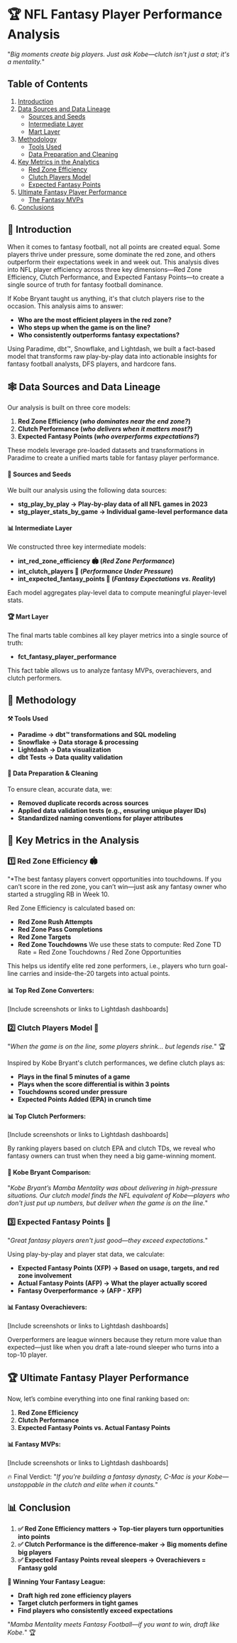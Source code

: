 # 🏆 NFL Fantasy Player Performance Analysis

"*Big moments create big players. Just ask Kobe—clutch isn't just a stat; it's a mentality.*"


## Table of Contents
1. [Introduction](#introduction)
2. [Data Sources and Data Lineage](#data-sources-and-data-lineage)
   - [Sources and Seeds](#sources-and-seeds)
   - [Intermediate Layer](#intermediate-layer)
   - [Mart Layer](#mart-layer)
3. [Methodology](#methodology)
   - [Tools Used](#tools-used)
   - [Data Preparation and Cleaning](#data-preparation-and-cleaning)
4. [Key Metrics in the Analytics](#key-metrics-in-the-analytics)
   - [Red Zone Efficiency](#red-zone-efficiency)
   - [Clutch Players Model](#clutch-players-model)
   - [Expected Fantasy Points](#expected-fantasy-points)
5. [Ultimate Fantasy Player Performance](#ultimate-fantasy-player-performance)
   - [The Fantasy MVPs](#the-fantasy-mvps)
6. [Conclusions](#conclusions)

## 📢 Introduction

When it comes to fantasy football, not all points are created equal. Some players thrive under pressure, some dominate the red zone, and others outperform their expectations week in and week out. This analysis dives into NFL player efficiency across three key dimensions—Red Zone Efficiency, Clutch Performance, and Expected Fantasy Points—to create a single source of truth for fantasy football dominance.

If Kobe Bryant taught us anything, it's that clutch players rise to the occasion. This analysis aims to answer:

- **Who are the most efficient players in the red zone?**
- **Who steps up when the game is on the line?**
- **Who consistently outperforms fantasy expectations?**

Using Paradime, dbt™, Snowflake, and Lightdash, we built a fact-based model that transforms raw play-by-play data into actionable insights for fantasy football analysts, DFS players, and hardcore fans.


## 🕸️ Data Sources and Data Lineage

Our analysis is built on three core models:
1. **Red Zone Efficiency (*who dominates near the end zone?*)**
2. **Clutch Performance (*who delivers when it matters most?*)**
3. **Expected Fantasy Points (*who overperforms expectations?*)**

These models leverage pre-loaded datasets and transformations in Paradime to create a unified marts table for fantasy player performance.

#### 📌 Sources and Seeds

We built our analysis using the following data sources:
- **stg_play_by_play → Play-by-play data of all NFL games in 2023**
- **stg_player_stats_by_game → Individual game-level performance data**

#### 📊 Intermediate Layer
We constructed three key intermediate models:

- **int_red_zone_efficiency 🏟️ (*Red Zone Performance*)**
- **int_clutch_players 🏈 (*Performance Under Pressure*)**
- **int_expected_fantasy_points 🔮 (*Fantasy Expectations vs. Reality*)**

Each model aggregates play-level data to compute meaningful player-level stats.

#### 🏆 Mart Layer
The final marts table combines all key player metrics into a single source of truth:
- **fct_fantasy_player_performance**

This fact table allows us to analyze fantasy MVPs, overachievers, and clutch performers.

## 🧪 Methodology
#### ⚒️ Tools Used
- **Paradime → dbt™ transformations and SQL modeling**
- **Snowflake → Data storage & processing**
- **Lightdash → Data visualization**
- **dbt Tests → Data quality validation**

#### 🧼 Data Preparation & Cleaning
To ensure clean, accurate data, we:
- **Removed duplicate records across sources**
- **Applied data validation tests (e.g., ensuring unique player IDs)**
- **Standardized naming conventions for player attributes**

## 🔑 Key Metrics in the Analysis
### 1️⃣ Red Zone Efficiency 🏟️
"*The best fantasy players convert opportunities into touchdowns. If you can’t score in the red zone, you can’t win—just ask any fantasy owner who started a struggling RB in Week 10.

Red Zone Efficiency is calculated based on:
- **Red Zone Rush Attempts**
- **Red Zone Pass Completions**
- **Red Zone Targets**
- **Red Zone Touchdowns**
We use these stats to compute: Red Zone TD Rate = Red Zone Touchdowns / Red Zone Opportunities

This helps us identify elite red zone performers, i.e., players who turn goal-line carries and inside-the-20 targets into actual points.

#### 📊 Top Red Zone Converters:

[Include screenshots or links to Lightdash dashboards]



### 2️⃣ Clutch Players Model 🏈
"*When the game is on the line, some players shrink… but legends rise.*" 🏆

Inspired by Kobe Bryant's clutch performances, we define clutch plays as:

- **Plays in the final 5 minutes of a game**
- **Plays when the score differential is within 3 points**
- **Touchdowns scored under pressure**
- **Expected Points Added (EPA) in crunch time**

#### 📊 Top Clutch Performers:

[Include screenshots or links to Lightdash dashboards]

By ranking players based on clutch EPA and clutch TDs, we reveal who fantasy owners can trust when they need a big game-winning moment.

#### 🏀 Kobe Bryant Comparison:
"*Kobe Bryant’s Mamba Mentality was about delivering in high-pressure situations. Our clutch model finds the NFL equivalent of Kobe—players who don't just put up numbers, but deliver when the game is on the line.*"



### 3️⃣ Expected Fantasy Points 🔮
"*Great fantasy players aren't just good—they exceed expectations.*"

Using play-by-play and player stat data, we calculate:

- **Expected Fantasy Points (XFP) → Based on usage, targets, and red zone involvement**
- **Actual Fantasy Points (AFP) → What the player actually scored**
- **Fantasy Overperformance → (AFP - XFP)**

#### 📊 Fantasy Overachievers:

[Include screenshots or links to Lightdash dashboards]

Overperformers are league winners because they return more value than expected—just like when you draft a late-round sleeper who turns into a top-10 player.

## 🏆 Ultimate Fantasy Player Performance
Now, let’s combine everything into one final ranking based on:

1. **Red Zone Efficiency**
2. **Clutch Performance**
3. **Expected Fantasy Points vs. Actual Fantasy Points**

#### 📊 Fantasy MVPs:

[Include screenshots or links to Lightdash dashboards]

🔥 Final Verdict:
"*If you're building a fantasy dynasty, C-Mac is your Kobe—unstoppable in the clutch and elite when it counts.*"


## 📊 Conclusion
1. **✅ Red Zone Efficiency matters → Top-tier players turn opportunities into points**
2. **✅ Clutch Performance is the difference-maker → Big moments define big players**
3. **✅ Expected Fantasy Points reveal sleepers → Overachievers = Fantasy gold**

**🔮 Winning Your Fantasy League:**
- **Draft high red zone efficiency players**
- **Target clutch performers in tight games**
- **Find players who consistently exceed expectations**

"*Mamba Mentality meets Fantasy Football—if you want to win, draft like Kobe.*" 🏆

